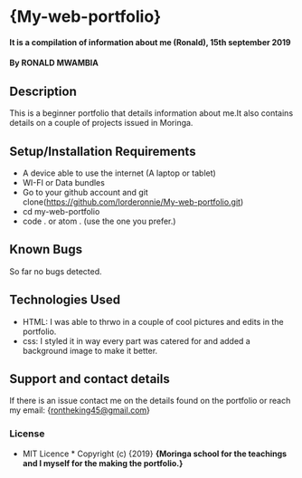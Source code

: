 # {My-web-portfolio}
#### It is a compilation of information about me (Ronald), 15th september 2019
#### By **RONALD MWAMBIA**
## Description
  This is a beginner portfolio that details information about me.It also contains details on a couple of projects issued in Moringa.
## Setup/Installation Requirements
* A device able to use the internet (A laptop or tablet) 
* WI-FI or Data bundles
* Go to  your github account and git clone(https://github.com/lorderonnie/My-web-portfolio.git)
* cd my-web-portfolio
* code . or atom . (use the one you prefer.)
## Known Bugs
  So far no bugs detected.
## Technologies Used
* HTML: I was able to thrwo in a couple of cool pictures and edits in the portfolio.
* css: I styled it in way every part was catered for and added a background image to make it better.
## Support and contact details
  If there is an issue contact me on the details found on the portfolio or reach my email: {rontheking45@gmail.com}
### License
* MIT Licence *
Copyright (c) {2019} **{Moringa school for the teachings and I myself for the making the portfolio.}**